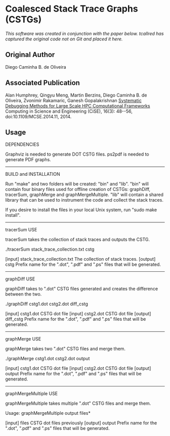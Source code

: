 # Coalesced Stack Trace Graphs (CSTGs)

*This software was created in conjunction with the paper below. tcallred has captured the original code not on Git and placed it here.*

## Original Author
Diego Caminha B. de Oliveira

## Associated Publication 
Alan Humphrey, Qingyu Meng, Martin Berzins, Diego Caminha B. de Oliveira, Zvonimir Rakamaric, Ganesh Gopalakrishnan
[Systematic Debugging Methods for Large Scale HPC Computational Frameworks](https://soarlab.org/publications/2014_cise_hmbcrg/)
Computing in Science and Engineering (CiSE), 16(3): 48--56, doi:10.1109/MCSE.2014.11, 2014.

## Usage
DEPENDENCIES

Graphviz is needed to generate DOT CSTG files.
ps2pdf is needed to generate PDF graphs.

-------------------------------------------------
BUILD and INSTALLATION 

Run "make" and two folders will be created: "bin" and "lib".
"bin" will contain four binary files used for offline creation of CSTGs: graphDiff, tracerSum, graphMerge and graphMergeMultiple.
"lib" will contain a shared library that can be used to instrument the code and collect the stack traces.

If you desire to install the files in your local Unix system, run "sudo make install".

-------------------------------------------------
tracerSum USE

tracerSum takes the collection of stack traces and outputs the CSTG. 

./tracerSum stack_trace_collection.txt cstg

  [input]  stack_trace_collection.txt          The collection of stack traces.
  [output] cstg                                Prefix name for the ".dot", ".pdf" and ".ps" files that will be generated.


-------------------------------------------------
graphDiff USE

graphDiff takes to ".dot" CSTG files generated and creates the difference between the two.

./graphDiff cstg1.dot cstg2.dot diff_cstg

  [input]  cstg1.dot                           CSTG dot file
  [input]  cstg2.dot                           CSTG dot file
  [output] diff_cstg                           Prefix name for the ".dot", ".pdf" and ".ps" files that will be generated.

-------------------------------------------------
graphMerge USE

graphMerge takes two ".dot" CSTG files and merge them.

./graphMerge cstg1.dot cstg2.dot output

  [input]  cstg1.dot                           CSTG dot file
  [input]  cstg2.dot                           CSTG dot file
  [output] output                              Prefix name for the ".dot", ".pdf" and ".ps" files that will be generated.

-------------------------------------------------
graphMergeMultiple USE

graphMergeMultiple takes multiple ".dot" CSTG files and merge them.

Usage: graphMergeMultiple output files*

  [input]  files                               CSTG dot files previously
  [output] output                              Prefix name for the ".dot", ".pdf" and ".ps" files that will be generated.



